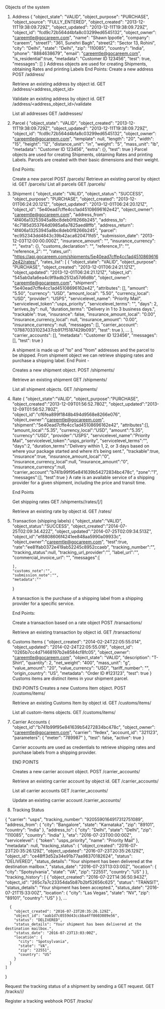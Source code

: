 Objects of the system

1. Address
    {
        "object_state": "VALID",
        "object_purpose": "PURCHASE",
        "object_source": "FULLY_ENTERED",
        "object_created": "2013-12-11T19:38:09.729Z",
        "object_updated": "2013-12-11T19:38:09.729Z",
        "object_id": "fcd9c72b564d4bfa8c03299ed6545132",
        "object_owner": "careemtle@gocareem.com",
        "name": "Shawn Ippotle",
        "company": "careem",
        "street1": "361, Sunehri Bagh",
        "street2": "Sector 13, Rohini",
        "city": "Delhi",
        "state": "Delhi",
        "zip": "110085",
        "country": "India",
        "phone": "8884638679",
        "email": "careemtle@gocareem.com",
        "is_residential":true,
        "metadata": "Customer ID 123456",
        "test": true,
        "messages": []
    }
    Address objects are used for creating Shipments, obtaining Rates and printing Labels
    End Points:
    Create a new address
    POST /address/

    Retrieve an existing address by object id.
    GET /address/<address_object_id>

    Validate an existing address by object id.
    GET /address/<address_object_id>/validate

    List all addresses
    GET /addresses/


2. Parcel
    {
       "object_state": "VALID",
       "object_created": "2013-12-11T19:38:09.729Z",
       "object_updated": "2013-12-11T19:38:09.729Z",
       "object_id": "fcd9c72b564d4bfa8c03299ed6545132",
       "object_owner": "careemtle@gocareem.com",
       "template": null,
       "length": "20",
       "width": "15",
       "height": "12",
       "distance_unit": "in",
       "weight": "5",
       "mass_unit": "lb",
       "metadata": "Customer ID 123456",
       "extra": {},
       "test": true
    }
   Parcel objects are used for creating Shipments, obtaining Rates and printing Labels.
   Parcels are created with their basic dimensions and their weight.

   End Points:

   Create a new parcel
   POST /parcels/
   Retrieve an existing parcel by object id.
   GET /parcels/<PARCEL OBJECT ID>
   List all parcels
   GET /parcels/


3. Shipment
   {
       "object_state": "VALID",
       "object_status": "SUCCESS",
       "object_purpose": "PURCHASE",
       "object_created": "2013-12-01T06:24:20.121Z",
       "object_updated": "2013-12-01T06:24:20.121Z",
       "object_id": "5e40ead7cffe4cc1ad45108696162e42",
       "object_owner": "careemtle@gocareem.com",
       "address_from": "4f406a13253945a8bc8deb0f8266b245",
       "address_to": "4c7185d353764d0985a6a7825aed8ffb",
       "address_return": "4f406a13253945a8bc8deb0f8266b245",
       "parcel": "ec952343dd4843c39b42aca620471fd5",
       "submission_date": "2013-12-03T12:00:00.000Z",
       "insurance_amount": "",
       "insurance_currency": "",
       "extra": {},
       "customs_declaration": "",
       "reference_1": "",
       "reference_2": "",
       "rates_url": "https://api.gocareem.com/shipments/5e40ead7cffe4cc1ad45108696162e42/rates/",
       "rates_list": [
           {
               "object_state": "VALID",
               "object_purpose": "PURCHASE",
               "object_created": "2013-12-01T06:24:21.121Z",
               "object_updated": "2013-12-01T06:24:21.121Z",
               "object_id": "545ab0a1a6ea4c9f9adb2512a57d6d8b",
               "object_owner": "careemtle@gocareem.com",
               "shipment": "5e40ead7cffe4cc1ad45108696162e42",
               "attributes": [],
               "amount": "5.50",
               "currency": "USD",
               "amount_local": "5.50",
               "currency_local": "USD",
               "provider": "USPS",
               "servicelevel_name": "Priority Mail",
               "servicelevel_token":"usps_priority",
               "servicelevel_terms": "",
               "days": 2,
               "arrives_by": null,
               "duration_terms": "Delivery in 1 to 3 business days.",
               "trackable": true,
               "insurance": false,
               "insurance_amount_local": "0.00",
               "insurance_currency_local": null,
               "insurance_amount": "0.00",
               "insurance_currency": null,
               "messages": [],
               "carrier_account": "078870331023437cb917f5187429b093",
               "test": true
           },
           ...
       ],
       "carrier_accounts": [],
       "metadata": "Customer ID 123456",
       "messages": [],
       "test": true
   }

   A shipment is made up of "to" and "from" addresses and the parcel to be shipped.
   From shipment object we can retrieve shipping rates and purchase a shipping label.
   End Point -

   Creates a new shipment object.
   POST /shipments/

   Retrieve an existing shipment
   GET /shipments/<SHIPMENT OBJECT ID>

   List all shipment objects.
   GET /shipments/





4. Rate
    {
        "object_state":"VALID",
        "object_purpose":"PURCHASE",
        "object_created":"2013-12-09T01:56:52.780Z",
        "object_updated":"2013-12-09T01:56:52.780Z",
        "object_id":"cf6fea899f1848b494d9568e8266e076",
        "object_owner":"careemtle@gocareem.com",
        "shipment":"5e40ead7cffe4cc1ad45108696162e42",
        "attributes":[],
        "amount_local":"5.35",
        "currency_local":"USD",
        "amount":"5.35",
        "currency":"USD",
        "provider":"USPS",
        "servicelevel_name":"Priority Mail",
        "servicelevel_token":"usps_priority",
        "servicelevel_terms":"",
        "days":2,
        "duration_terms":"Delivery within 1, 2, or 3 days based on where your package started and where it’s being sent.",
        "trackable":true,
        "insurance":true,
        "insurance_amount_local":"0",
        "insurance_currency_local":null,
        "insurance_amount":"0",
        "insurance_currency":null,
        "carrier_account":"b741b99f95e841639b54272834bc478c",
        "zone":"1",
        "messages":[],
        "test":true
    }
   A rate is an available service of a shipping provider for a given shipment,
   including the price and transit time.

   End Points

    Get shipping rates
   GET /shipments/<SHIPMENT OBJECT ID>/rates/[<CURRENCY CODE>/]

   Retrieve an existing rate by object id.
   GET /rates/<RATE OBJECT ID>



5. Transaction (shipping labels)
    {
       "object_state":"VALID",
       "object_status":"SUCCESS",
       "object_created":"2014-07-25T02:09:34.422Z",
       "object_updated":"2014-07-25T02:09:34.513Z",
       "object_id":"ef8808606f4241ee848aa5990a09933c",
       "object_owner":"careemtle@gocareem.com",
       "test":true,
       "rate":"ee81fab0372e419ab52245c8952ccaeb",
       "tracking_number":"",
       "tracking_status":null,
       "tracking_url_provider":"",
       "label_url":"",
       "commercial_invoice_url": "",
       "messages":[

       ],
       "customs_note":"",
       "submission_note":"",
       "metadata":""
    }

    A transaction is the purchase of a shipping label from a shipping provider for a specific service.

    End Points:

    Create a transaction based on a rate object
    POST /transactions/

    Retrieve an existing transaction by object id.
    GET /transactions/<TRANSACTION OBJECT ID>





6. Customs Items
    {
        "object_created": "2014-02-24T22:05:55.014",
        "object_updated": "2014-02-24T22:05:55.016",
        "object_id": "0265b7cc4d71468197b2e8584cf8fc05",
        "object_owner": "careemtle@gocareem.com",
        "object_state": "VALID",
        "description": "T-Shirt",
        "quantity": 2,
        "net_weight": "400",
        "mass_unit": "g",
        "value_amount": "20",
        "value_currency": "USD",
        "tariff_number": "",
        "origin_country": "US",
        "metadata": "Order ID #123123",
        "test": true
    }
   Customs items are distinct items in your shipment parcel.

   END POINTS
   Creates a new Customs Item object.
   POST /customs/items/

   Retrieve an existing Customs Item by object id.
   GET /customs/items/<CUSTOMS ITEM OBJECT ID>

   List all custom-items objects.
   GET /customs/items/

7. Carrier Accounts
    {
        "object_id":"b741b99f95e841639b54272834bc478c",
        "object_owner": "careemtle@gocareem.com",
        "carrier": "fedex",
        "account_id": "321123",
        "parameters": {
            "meter": "789987"
        },
        "test": false,
        "active": true
    }

   Carrier accounts are used as credentials to retrieve shipping rates and
   purchase labels from a shipping provider.


   END POINTS

   Creates a new carrier account object.
   POST /carrier_accounts/

   Retrieve an existing carrier account by object id.
   GET /carrier_accounts/<CARRIER ACCOUNT OBJECT ID>

   List all carrier accounts
   GET /carrier_accounts/

   Update an existing carrier account
   /carrier_accounts/<CARRIER ACCOUNT OBJECT ID>

8. Tracking Status

  {
    "carrier": "usps",
    "tracking_number": "9205590164917312751089",
    "address_from": {
      "city": "Bangalore",
      "state": "Karnataka",
      "zip": "89101",
      "country": "India"
    },
    "address_to": {
      "city": "Delhi",
      "state": "Delhi",
      "zip": "110085",
      "country": "India"
    },
    "eta": "2016-07-23T00:00:00Z",
    "servicelevel": {
      "token": "usps_priority",
      "name": "Priority Mail"
    },
    "metadata": null,
    "tracking_status": {
      "object_created": "2016-07-23T20:35:26.129Z",
      "object_updated": "2016-07-23T20:35:26.129Z",
      "object_id": "ce48ff3d52a34e91b77aa98370182624",
      "status": "DELIVERED",
      "status_details": "Your shipment has been delivered at the destination mailbox.",
      "status_date": "2016-07-23T13:03:00Z",
      "location": {
        "city": "Spotsylvania",
        "state": "VA",
        "zip": "22551",
        "country": "US"
      }
    },
    "tracking_history": [
      {
        "object_created": "2016-07-22T14:36:50.943Z",
        "object_id": "265c7a7c23354da5b87b2bf52656c625",
        "status": "TRANSIT",
        "status_details": "Your shipment has been accepted.",
        "status_date": "2016-07-21T15:33:00Z",
        "location": {
          "city": "Las Vegas",
          "state": "NV",
          "zip": "89101",
          "country": "US"
        }
      },
      ...

      {
        "object_created": "2016-07-23T20:35:26.129Z",
        "object_id": "aab1d7c0559d43ccbba4ff8603089e56",
        "status": "DELIVERED",
        "status_details": "Your shipment has been delivered at the destination mailbox.",
        "status_date": "2016-07-23T13:03:00Z",
        "location": {
          "city": "Spotsylvania",
          "state": "VA",
          "zip": "22551",
          "country": "US"
        }
      }
    ]
  }

  Request the tracking status of a shipment by sending a GET request.
   GET /tracks/<CARRIER>/<TRACKING NUMBER>/

  Register a tracking webhook
   POST /tracks/









